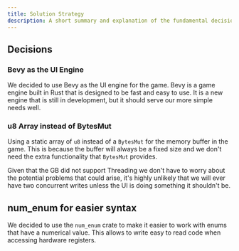 ```yaml
---
title: Solution Strategy
description: A short summary and explanation of the fundamental decisions and solution strategies, that shape the system’s architecture.
---
```


<!-- Solution Strategy
=================

**Contents.**

A short summary and explanation of the fundamental decisions and
solution strategies, that shape the system’s architecture. These include

-   technology decisions

-   decisions about the top-level decomposition of the system, e.g.
    usage of an architectural pattern or design pattern

-   decisions on how to achieve key quality goals

-   relevant organizational decisions, e.g. selecting a development
    process or delegating certain tasks to third parties.

**Motivation.**

These decisions form the cornerstones for your architecture. They are
the basis for many other detailed decisions or implementation rules.

**Form.**

Keep the explanation of these key decisions short.

Motivate what you have decided and why you decided that way, based upon
your problem statement, the quality goals and key constraints. Refer to
details in the following sections. -->

## Decisions

### Bevy as the UI Engine

We decided to use Bevy as the UI engine for the game. Bevy is a game engine built in Rust that is designed to be fast and easy to use. It is a new engine that is still in development, but it should serve our more simple needs well.

### u8 Array instead of BytesMut

Using a static array of `u8` instead of a `BytesMut` for the memory buffer in the game. This is because the buffer will always be a fixed size and we don't need the extra functionality that `BytesMut` provides.

Given that the GB did not support Threading we don't have to worry about the potential problems that could arise, it's highly unlikely that we will ever have two concurrent writes unless the UI is doing something it shouldn't be.

## num_enum for easier syntax

We decided to use the `num_enum` crate to make it easier to work with enums that have a numerical value. This allows to write easy to read code when accessing hardware registers.